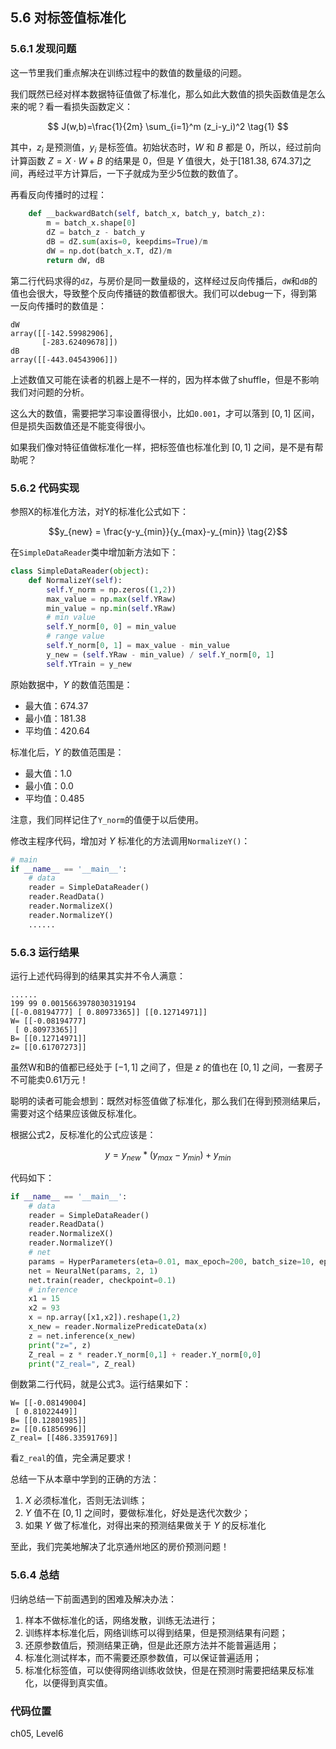 <!--Copyright © Microsoft Corporation. All rights reserved.
  适用于[License](https://github.com/Microsoft/ai-edu/blob/master/LICENSE.md)版权许可-->

## 5.6 对标签值标准化

### 5.6.1 发现问题

这一节里我们重点解决在训练过程中的数值的数量级的问题。

我们既然已经对样本数据特征值做了标准化，那么如此大数值的损失函数值是怎么来的呢？看一看损失函数定义：

$$
J(w,b)=\frac{1}{2m} \sum_{i=1}^m (z_i-y_i)^2 \tag{1}
$$

其中，$z_i$ 是预测值，$y_i$ 是标签值。初始状态时，$W$ 和 $B$ 都是 $0$，所以，经过前向计算函数 $Z=X \cdot W+B$ 的结果是 $0$，但是 $Y$ 值很大，处于[181.38, 674.37]之间，再经过平方计算后，一下子就成为至少5位数的数值了。

再看反向传播时的过程：

```Python
    def __backwardBatch(self, batch_x, batch_y, batch_z):
        m = batch_x.shape[0]
        dZ = batch_z - batch_y
        dB = dZ.sum(axis=0, keepdims=True)/m
        dW = np.dot(batch_x.T, dZ)/m
        return dW, dB
```
第二行代码求得的`dZ`，与房价是同一数量级的，这样经过反向传播后，`dW`和`dB`的值也会很大，导致整个反向传播链的数值都很大。我们可以debug一下，得到第一反向传播时的数值是：
```
dW
array([[-142.59982906],
       [-283.62409678]])
dB
array([[-443.04543906]])
```
上述数值又可能在读者的机器上是不一样的，因为样本做了shuffle，但是不影响我们对问题的分析。

这么大的数值，需要把学习率设置得很小，比如`0.001`，才可以落到 $[0,1]$ 区间，但是损失函数值还是不能变得很小。

如果我们像对特征值做标准化一样，把标签值也标准化到 $[0,1]$ 之间，是不是有帮助呢？

### 5.6.2 代码实现

参照X的标准化方法，对Y的标准化公式如下：

$$y_{new} = \frac{y-y_{min}}{y_{max}-y_{min}} \tag{2}$$

在`SimpleDataReader`类中增加新方法如下：

```Python
class SimpleDataReader(object):
    def NormalizeY(self):
        self.Y_norm = np.zeros((1,2))
        max_value = np.max(self.YRaw)
        min_value = np.min(self.YRaw)
        # min value
        self.Y_norm[0, 0] = min_value 
        # range value
        self.Y_norm[0, 1] = max_value - min_value 
        y_new = (self.YRaw - min_value) / self.Y_norm[0, 1]
        self.YTrain = y_new
```

原始数据中，$Y$ 的数值范围是：

  - 最大值：674.37
  - 最小值：181.38
  - 平均值：420.64

标准化后，$Y$ 的数值范围是：
  - 最大值：1.0
  - 最小值：0.0
  - 平均值：0.485

注意，我们同样记住了`Y_norm`的值便于以后使用。

修改主程序代码，增加对 $Y$ 标准化的方法调用`NormalizeY()`：

```Python
# main
if __name__ == '__main__':
    # data
    reader = SimpleDataReader()
    reader.ReadData()
    reader.NormalizeX()
    reader.NormalizeY()
    ......
```

### 5.6.3 运行结果

运行上述代码得到的结果其实并不令人满意：

```
......
199 99 0.0015663978030319194 
[[-0.08194777] [ 0.80973365]] [[0.12714971]]
W= [[-0.08194777]
 [ 0.80973365]]
B= [[0.12714971]]
z= [[0.61707273]]
```

虽然W和B的值都已经处于 $[-1,1]$ 之间了，但是 $z$ 的值也在 $[0,1]$ 之间，一套房子不可能卖0.61万元！

聪明的读者可能会想到：既然对标签值做了标准化，那么我们在得到预测结果后，需要对这个结果应该做反标准化。

根据公式2，反标准化的公式应该是：

$$y = y_{new}*(y_{max}-y_{min})+y_{min} \tag{3}$$

代码如下：

```Python
if __name__ == '__main__':
    # data
    reader = SimpleDataReader()
    reader.ReadData()
    reader.NormalizeX()
    reader.NormalizeY()
    # net
    params = HyperParameters(eta=0.01, max_epoch=200, batch_size=10, eps=1e-5)
    net = NeuralNet(params, 2, 1)
    net.train(reader, checkpoint=0.1)
    # inference
    x1 = 15
    x2 = 93
    x = np.array([x1,x2]).reshape(1,2)
    x_new = reader.NormalizePredicateData(x)
    z = net.inference(x_new)
    print("z=", z)
    Z_real = z * reader.Y_norm[0,1] + reader.Y_norm[0,0]
    print("Z_real=", Z_real)
```

倒数第二行代码，就是公式3。运行结果如下：

```
W= [[-0.08149004]
 [ 0.81022449]]
B= [[0.12801985]]
z= [[0.61856996]]
Z_real= [[486.33591769]]
```

看`Z_real`的值，完全满足要求！

总结一下从本章中学到的正确的方法：

1. $X$ 必须标准化，否则无法训练；
2. $Y$ 值不在 $[0,1]$ 之间时，要做标准化，好处是迭代次数少；
3. 如果 $Y$ 做了标准化，对得出来的预测结果做关于 $Y$ 的反标准化

至此，我们完美地解决了北京通州地区的房价预测问题！

### 5.6.4 总结

归纳总结一下前面遇到的困难及解决办法：

1. 样本不做标准化的话，网络发散，训练无法进行；
2. 训练样本标准化后，网络训练可以得到结果，但是预测结果有问题；
3. 还原参数值后，预测结果正确，但是此还原方法并不能普遍适用；
4. 标准化测试样本，而不需要还原参数值，可以保证普遍适用；
5. 标准化标签值，可以使得网络训练收敛快，但是在预测时需要把结果反标准化，以便得到真实值。

### 代码位置

ch05, Level6
